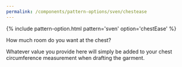 ```yaml
---
permalink: /components/pattern-options/sven/chestease
---
```

{% include pattern-option.html pattern='sven' option='chestEase' %}

How much room do you want at the chest?

Whatever value you provide here will simply be added to your chest circumference measurement when drafting the garment.
